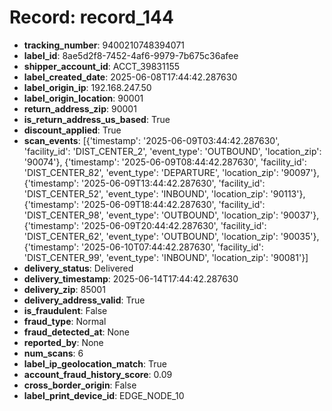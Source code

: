 # Record: record_144

- **tracking_number**: 9400210748394071
- **label_id**: 8ae5d2f8-7452-4af6-9979-7b675c36afee
- **shipper_account_id**: ACCT_39831155
- **label_created_date**: 2025-06-08T17:44:42.287630
- **label_origin_ip**: 192.168.247.50
- **label_origin_location**: 90001
- **return_address_zip**: 90001
- **is_return_address_us_based**: True
- **discount_applied**: True
- **scan_events**: [{'timestamp': '2025-06-09T03:44:42.287630', 'facility_id': 'DIST_CENTER_2', 'event_type': 'OUTBOUND', 'location_zip': '90074'}, {'timestamp': '2025-06-09T08:44:42.287630', 'facility_id': 'DIST_CENTER_82', 'event_type': 'DEPARTURE', 'location_zip': '90097'}, {'timestamp': '2025-06-09T13:44:42.287630', 'facility_id': 'DIST_CENTER_52', 'event_type': 'INBOUND', 'location_zip': '90113'}, {'timestamp': '2025-06-09T18:44:42.287630', 'facility_id': 'DIST_CENTER_98', 'event_type': 'OUTBOUND', 'location_zip': '90037'}, {'timestamp': '2025-06-09T20:44:42.287630', 'facility_id': 'DIST_CENTER_62', 'event_type': 'OUTBOUND', 'location_zip': '90035'}, {'timestamp': '2025-06-10T07:44:42.287630', 'facility_id': 'DIST_CENTER_99', 'event_type': 'INBOUND', 'location_zip': '90081'}]
- **delivery_status**: Delivered
- **delivery_timestamp**: 2025-06-14T17:44:42.287630
- **delivery_zip**: 85001
- **delivery_address_valid**: True
- **is_fraudulent**: False
- **fraud_type**: Normal
- **fraud_detected_at**: None
- **reported_by**: None
- **num_scans**: 6
- **label_ip_geolocation_match**: True
- **account_fraud_history_score**: 0.09
- **cross_border_origin**: False
- **label_print_device_id**: EDGE_NODE_10